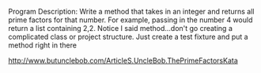 
Program Description:
Write a method that takes in an integer and returns all prime factors for that number.
For example, passing in the number 4 would return a list containing 2,2.
Notice I said method...don't go creating a complicated class or project structure.
Just create a test fixture and put a method right in there

http://www.butunclebob.com/ArticleS.UncleBob.ThePrimeFactorsKata